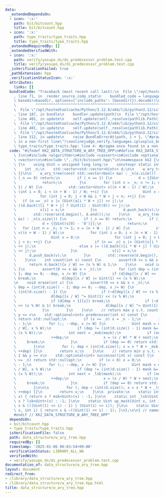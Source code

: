 ```yaml
---
data:
  _extendedDependsOn:
  - icon: ':x:'
    path: bit/bitcount.hpp
    title: bit/bitcount.hpp
  - icon: ':x:'
    path: type_traits/type_traits.hpp
    title: type_traits/type_traits.hpp
  _extendedRequiredBy: []
  _extendedVerifiedWith:
  - icon: ':x:'
    path: verify/yosupo_ds/ds_predecessor_problem.test.cpp
    title: verify/yosupo_ds/ds_predecessor_problem.test.cpp
  _isVerificationFailed: true
  _pathExtension: hpp
  _verificationStatusIcon: ':x:'
  attributes:
    links: []
  bundledCode: "Traceback (most recent call last):\n  File \"/opt/hostedtoolcache/Python/3.12.0/x64/lib/python3.12/site-packages/onlinejudge_verify/documentation/build.py\"\
    , line 71, in _render_source_code_stat\n    bundled_code = language.bundle(stat.path,\
    \ basedir=basedir, options={'include_paths': [basedir]}).decode()\n          \
    \         ^^^^^^^^^^^^^^^^^^^^^^^^^^^^^^^^^^^^^^^^^^^^^^^^^^^^^^^^^^^^^^^^^^^^^^^^^^^^^^^^^\n\
    \  File \"/opt/hostedtoolcache/Python/3.12.0/x64/lib/python3.12/site-packages/onlinejudge_verify/languages/cplusplus.py\"\
    , line 187, in bundle\n    bundler.update(path)\n  File \"/opt/hostedtoolcache/Python/3.12.0/x64/lib/python3.12/site-packages/onlinejudge_verify/languages/cplusplus_bundle.py\"\
    , line 401, in update\n    self.update(self._resolve(pathlib.Path(included), included_from=path))\n\
    \  File \"/opt/hostedtoolcache/Python/3.12.0/x64/lib/python3.12/site-packages/onlinejudge_verify/languages/cplusplus_bundle.py\"\
    , line 401, in update\n    self.update(self._resolve(pathlib.Path(included), included_from=path))\n\
    \  File \"/opt/hostedtoolcache/Python/3.12.0/x64/lib/python3.12/site-packages/onlinejudge_verify/languages/cplusplus_bundle.py\"\
    , line 312, in update\n    raise BundleErrorAt(path, i + 1, \"#pragma once found\
    \ in a non-first line\")\nonlinejudge_verify.languages.cplusplus_bundle.BundleErrorAt:\
    \ type_traits/type_traits.hpp: line 4: #pragma once found in a non-first line\n"
  code: "#ifndef KK2_DATA_STRUCTURE_W_ARY_TREE_HPP\n#define KK2_DATA_STRUCTURE_W_ARY_TREE_HPP\
    \ 1\n\n#include <algorithm>\n#include <cassert>\n#include <optional>\n#include\
    \ <vector>\n\n#include \"../bit/bitcount.hpp\"\n\nnamespace kk2 {\n\nstruct w_ary_tree\
    \ {\n    using Uint = unsigned long long;\n    constexpr static int W = 64;\n\
    \    int _n;\n    std::vector<std::vector<Uint>> d;\n\n    w_ary_tree() : d(1)\
    \ {}\n\n    w_ary_tree(const std::vector<bool> &a) : _n(a.size()) {\n        if\
    \ (_n == 0) return;\n        if (_n == 1) {\n            d = {{Uint(a[0])}};\n\
    \            return;\n        }\n        for (int n = _n; n != 1; n = (n + W -\
    \ 1) / W) {\n            std::vector<Uint> v((n + W - 1) / W);\n            for\
    \ (int i = 0; i < (n + W - 1) / W; ++i) {\n                Uint x = 0;\n     \
    \           for (int j = 0; j < W && i * W + j < n; ++j) {\n                 \
    \   if (n == _n) x |= (Uint(a[i * W + j]) << j);\n                    else x |=\
    \ ((d.back()[i * W + j] ? Uint(1) : Uint(0)) << j);\n                }\n     \
    \           v[i] = x;\n            }\n            d.push_back(v);\n        }\n\
    \        std::reverse(d.begin(), d.end());\n    }\n\n    w_ary_tree(const std::string\
    \ &s) : _n(s.size()) {\n        if (_n == 0) return;\n        if (_n == 1) {\n\
    \            d = {{Uint(s[0] - '0')}};\n            return;\n        }\n     \
    \   for (int n = _n; n != 1; n = (n + W - 1) / W) {\n            std::vector<Uint>\
    \ v((n + W - 1) / W);\n            for (int i = 0; i < (n + W - 1) / W; ++i) {\n\
    \                Uint x = 0;\n                for (int j = 0; j < W && i * W +\
    \ j < n; ++j) {\n                    if (n == _n) x |= (Uint(s[i * W + j] - '0')\
    \ << j);\n                    else x |= ((d.back()[i * W + j] ? Uint(1) : Uint(0))\
    \ << j);\n                }\n                v[i] = x;\n            }\n      \
    \      d.push_back(v);\n        }\n        std::reverse(d.begin(), d.end());\n\
    \    }\n\n    int count(int x) const {\n        assert(0 <= x && x < _n);\n  \
    \      return d.back()[x / W] >> (x % W) & 1;\n    }\n\n    void insert(int x)\
    \ {\n        assert(0 <= x && x < _n);\n        for (int dep = (int)d.size() -\
    \ 1; dep >= 0; --dep, x /= W) {\n            if (d[dep][x / W] >> (x % W) & 1)\
    \ break;\n            d[dep][x / W] |= Uint(1) << (x % W);\n        }\n    }\n\
    \n    void erase(int x) {\n        assert(0 <= x && x < _n);\n        for (int\
    \ dep = (int)d.size() - 1; dep >= 0; --dep, x /= W) {\n            if (dep ==\
    \ (int)d.size() - 1) {\n                if (~d[dep][x / W] >> (x % W) & 1) break;\n\
    \                d[dep][x / W] ^= Uint(1) << (x % W);\n            } else {\n\
    \                if (d[dep + 1][x]) break;\n                if (~d[dep][x / W]\
    \ >> (x % W) & 1) break;\n                d[dep][x / W] ^= Uint(1) << (x % W);\n\
    \            }\n        }\n    }\n\n    // return max y s.t. count(y) == 1 &&\
    \ y <= x\n    std::optional<int> predecessor(int x) const {\n        if (x < 0)\
    \ return std::nullopt;\n        if (x >= _n) x = _n - 1;\n        int dep = (int)d.size()\
    \ - 1;\n        for (;; --dep, x /= W) {\n            Uint mask = up_mask(d[dep][x\
    \ / W], x % W);\n            if (dep != (int)d.size() - 1) mask &= ~(Uint(1) <<\
    \ (x % W));\n            int next = _msb(mask);\n            if (next != -1) {\n\
    \                ++dep;\n                x = (x / W) * W + next;\n           \
    \     break;\n            }\n            if (dep == 0) return std::nullopt;\n\
    \        }\n\n        for (; dep < (int)d.size(); x = x * W + _msb(d[dep][x]),\
    \ ++dep) {}\n        return x;\n    }\n\n    // return min y s.t. count(y) ==\
    \ 1 && y >= x\n    std::optional<int> successor(int x) const {\n        if (x\
    \ >= _n) return std::nullopt;\n        if (x < 0) x = 0;\n        int dep = (int)d.size()\
    \ - 1;\n        for (;; --dep, x /= W) {\n            Uint mask = dw_mask(d[dep][x\
    \ / W], x % W);\n            if (dep != (int)d.size() - 1) mask &= ~(Uint(1) <<\
    \ (x % W));\n            int next = _lsb(mask);\n            if (next != -1) {\n\
    \                ++dep;\n                x = (x / W) * W + next;\n           \
    \     break;\n            }\n            if (dep == 0) return std::nullopt;\n\
    \        }\n\n\n        for (; dep < (int)d.size(); x = x * W + _lsb(d[dep][x]),\
    \ ++dep) {}\n        return x;\n    }\n\n  private:\n    static int _msb(Uint\
    \ x) { return x ? msb<Uint>(x) : -1; }\n\n    static int _lsb(Uint x) { return\
    \ x ? lsb<Uint>(x) : -1; }\n\n    static Uint up_mask(Uint x, int i) { return\
    \ x & (((Uint(1) << i) - 1) | (Uint(1) << i)); }\n\n    static Uint dw_mask(Uint\
    \ x, int i) { return x & ~((Uint(1) << i) - 1); }\n};\n\n} // namespace kk2\n\n\
    #endif // KK2_DATA_STRUCTURE_W_ARY_TREE_HPP"
  dependsOn:
  - bit/bitcount.hpp
  - type_traits/type_traits.hpp
  isVerificationFile: false
  path: data_structure/w_ary_tree.hpp
  requiredBy: []
  timestamp: '2025-01-06 00:03:54+09:00'
  verificationStatus: LIBRARY_ALL_WA
  verifiedWith:
  - verify/yosupo_ds/ds_predecessor_problem.test.cpp
documentation_of: data_structure/w_ary_tree.hpp
layout: document
redirect_from:
- /library/data_structure/w_ary_tree.hpp
- /library/data_structure/w_ary_tree.hpp.html
title: data_structure/w_ary_tree.hpp
---
```

